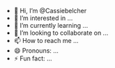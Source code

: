 - 👋 Hi, I’m @Cassiebelcher
- 👀 I’m interested in ...
- 🌱 I’m currently learning ...
- 💞️ I’m looking to collaborate on ...
- 📫 How to reach me ...
- 😄 Pronouns: ...
- ⚡ Fun fact: ...

<!---
Cassiebelcher/Cassiebelcher is a ✨ special ✨ repository because its `README.md` (this file) appears on your GitHub profile.
You can click the Preview link to take a look at your changes.
--->
